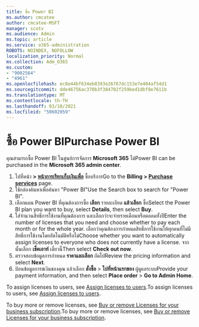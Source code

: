 ```yaml
---
title: ซื้อ Power BI
ms.author: cmcatee
author: cmcatee-MSFT
manager: scotv
ms.audience: Admin
ms.topic: article
ms.service: o365-administration
ROBOTS: NOINDEX, NOFOLLOW
localization_priority: Normal
ms.collection: Adm_O365
ms.custom:
- "9002564"
- "4961"
ms.openlocfilehash: ec8e44bf634eb8393e26767dc153e7e404af54d1
ms.sourcegitcommit: dde46756ac370b3f384702f259bed1dbf8e7611b
ms.translationtype: MT
ms.contentlocale: th-TH
ms.lasthandoff: 03/10/2021
ms.locfileid: "50602059"
---
```

# <a name="purchase-power-bi"></a><span data-ttu-id="5ff13-102">ซื้อ Power BI</span><span class="sxs-lookup"><span data-stu-id="5ff13-102">Purchase Power BI</span></span>

<span data-ttu-id="5ff13-103">คุณสามารถซื้อ Power BI ในศูนย์การจัดการ **Microsoft 365** ได้</span><span class="sxs-lookup"><span data-stu-id="5ff13-103">Power BI can be purchased in the **Microsoft 365 admin center**.</span></span>

1. <span data-ttu-id="5ff13-104">ไปที่หน้า **> [หน้าการเรียกเก็บเงินเพื่อ](https://go.microsoft.com/fwlink/p/?linkid=868433)** ซื้อบริการ</span><span class="sxs-lookup"><span data-stu-id="5ff13-104">Go to the **Billing > [Purchase services](https://go.microsoft.com/fwlink/p/?linkid=868433)** page.</span></span>
2. <span data-ttu-id="5ff13-105">ใช้กล่องค้นหาเพื่อค้นหา "Power BI"</span><span class="sxs-lookup"><span data-stu-id="5ff13-105">Use the Search box to search for "Power BI".</span></span>
3. <span data-ttu-id="5ff13-106">เลือกแผน Power BI ที่คุณต้องการซื้อ **เลือก** รายละเอียด **แล้วเลือก** ซื้อ</span><span class="sxs-lookup"><span data-stu-id="5ff13-106">Select the Power BI plan you want to buy, select **Details**, then select **Buy**.</span></span>
4. <span data-ttu-id="5ff13-107">ใส่จํานวนสิทธิ์การใช้งานที่คุณต้องการ และเลือกว่าจะจ่ายรายเดือนหรือตลอดทั้งปี</span><span class="sxs-lookup"><span data-stu-id="5ff13-107">Enter the number of licenses that you need and choose whether to pay each month or for the whole year.</span></span> <span data-ttu-id="5ff13-108">เลือกว่าคุณต้องการกําหนดสิทธิ์การใช้งานให้ทุกคนที่ไม่มีสิทธิ์การใช้งานโดยอัตโนมัติหรือไม่</span><span class="sxs-lookup"><span data-stu-id="5ff13-108">Choose whether you want to automatically assign licenses to everyone who does not currently have a license.</span></span> <span data-ttu-id="5ff13-109">จากนั้นเลือก **เช็คเอาท์** เดี๋ยวนี้</span><span class="sxs-lookup"><span data-stu-id="5ff13-109">Then select **Check out now**.</span></span>
5. <span data-ttu-id="5ff13-110">ตรวจสอบข้อมูลการกําหนด **ราคาและเลือก** ถัดไป</span><span class="sxs-lookup"><span data-stu-id="5ff13-110">Review the pricing information and select **Next**.</span></span>
6. <span data-ttu-id="5ff13-111">ป้อนข้อมูลการชเงินของคุณ แล้วเลือก **สั่งซื้อ**  >  **ไปที่หน้าแรกของ** ผู้ดูแลระบบ</span><span class="sxs-lookup"><span data-stu-id="5ff13-111">Provide your payment information, and then select **Place order** > **Go to Admin Home**.</span></span>

<span data-ttu-id="5ff13-112">To assign licenses to users, see [Assign licenses to users](https://docs.microsoft.com/microsoft-365/admin/manage/assign-licenses-to-users).</span><span class="sxs-lookup"><span data-stu-id="5ff13-112">To assign licenses to users, see [Assign licenses to users](https://docs.microsoft.com/microsoft-365/admin/manage/assign-licenses-to-users).</span></span>

<span data-ttu-id="5ff13-113">To buy more or remove licenses, see [Buy or remove Licenses for your business subscription](https://docs.microsoft.com/microsoft-365/commerce/licenses/buy-licenses).</span><span class="sxs-lookup"><span data-stu-id="5ff13-113">To buy more or remove licenses, see [Buy or remove Licenses for your business subscription](https://docs.microsoft.com/microsoft-365/commerce/licenses/buy-licenses).</span></span>